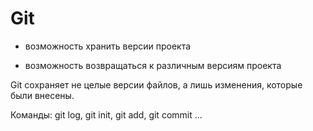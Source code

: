 # Git
 
 * возможность хранить версии проекта

 * возможность возвращаться к различным версиям проекта

 Git сохраняет не целые версии файлов, а лишь изменения, которые были внесены.
 
Команды: git log, git init, git add, git commit ...